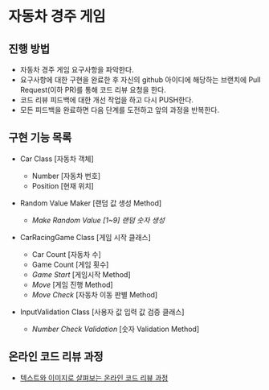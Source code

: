# 자동차 경주 게임

## 진행 방법
* 자동차 경주 게임 요구사항을 파악한다.
* 요구사항에 대한 구현을 완료한 후 자신의 github 아이디에 해당하는 브랜치에 Pull Request(이하 PR)를 통해 코드 리뷰 요청을 한다.
* 코드 리뷰 피드백에 대한 개선 작업을 하고 다시 PUSH한다.
* 모든 피드백을 완료하면 다음 단계를 도전하고 앞의 과정을 반복한다.

## 구현 기능 목록
- Car Class [자동차 객체]
  - Number [자동차 번호]
  - Position [현재 위치]
  
- Random Value Maker [랜덤 값 생성 Method]
  - _Make Random Value [1~9] 랜덤 숫자 생성_
  
- CarRacingGame Class [게임 시작 클래스]
  - Car Count [자동차 수]
  - Game Count [게임 횟수]
  - _Game Start_ [게임시작 Method]
  - _Move_ [게임 진행 Method]
  - _Move Check_ [자동차 이동 판별 Method]
  
- InputValidation Class [사용자 값 입력 값 검증 클래스]
  - _Number Check Validation_ [숫자 Validation Method]
  

## 온라인 코드 리뷰 과정
* [텍스트와 이미지로 살펴보는 온라인 코드 리뷰 과정](https://github.com/next-step/nextstep-docs/tree/master/codereview)
